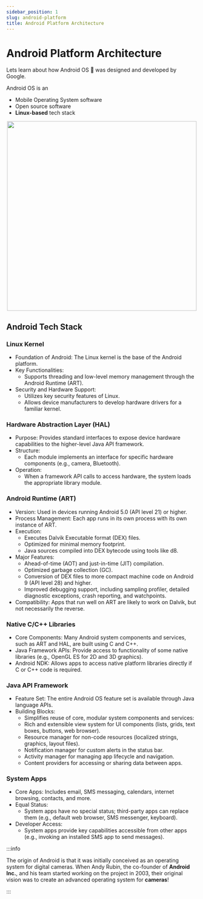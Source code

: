 ```yaml
---
sidebar_position: 1
slug: android-platform
title: Android Platform Architecture
---
```


# Android Platform Architecture

Lets learn about how Android OS 📱 was designed and developed by Google.

Android OS is an
- Mobile Operating System software
- Open source software
- **Linux-based** tech stack

<div align="center">
    <img src="/img/platform.png" width="500"></img>
</div>

## Android Tech Stack

### Linux Kernel
- Foundation of Android: The Linux kernel is the base of the Android platform.
- Key Functionalities: 
    - Supports threading and low-level memory management through the Android Runtime (ART).
- Security and Hardware Support:
    - Utilizes key security features of Linux.
    - Allows device manufacturers to develop hardware drivers for a familiar kernel.

### Hardware Abstraction Layer (HAL)
- Purpose: Provides standard interfaces to expose device hardware capabilities to the higher-level Java API framework.
- Structure:
    - Each module implements an interface for specific hardware components (e.g., camera, Bluetooth).
- Operation: 
    - When a framework API calls to access hardware, the system loads the appropriate library module.

### Android Runtime (ART)
- Version: Used in devices running Android 5.0 (API level 21) or higher.
- Process Management: Each app runs in its own process with its own instance of ART.
- Execution:
    - Executes Dalvik Executable format (DEX) files.
    - Optimized for minimal memory footprint.
    - Java sources compiled into DEX bytecode using tools like d8.
- Major Features:
    - Ahead-of-time (AOT) and just-in-time (JIT) compilation.
    - Optimized garbage collection (GC).
    - Conversion of DEX files to more compact machine code on Android 9 (API level 28) and higher.
    - Improved debugging support, including sampling profiler, detailed diagnostic exceptions, crash reporting, and watchpoints.
- Compatibility: Apps that run well on ART are likely to work on Dalvik, but not necessarily the reverse.

### Native C/C++ Libraries
- Core Components: Many Android system components and services, such as ART and HAL, are built using C and C++.
- Java Framework APIs: Provide access to functionality of some native libraries (e.g., OpenGL ES for 2D and 3D graphics).
- Android NDK: Allows apps to access native platform libraries directly if C or C++ code is required.

### Java API Framework
- Feature Set: The entire Android OS feature set is available through Java language APIs.
- Building Blocks: 
    - Simplifies reuse of core, modular system components and services:
    - Rich and extensible view system for UI components (lists, grids, text boxes, buttons, web browser).
    - Resource manager for non-code resources (localized strings, graphics, layout files).
    - Notification manager for custom alerts in the status bar.
    - Activity manager for managing app lifecycle and navigation.
    - Content providers for accessing or sharing data between apps.

### System Apps
- Core Apps: Includes email, SMS messaging, calendars, internet browsing, contacts, and more.
- Equal Status: 
    - System apps have no special status; third-party apps can replace them (e.g., default web browser, SMS messenger, keyboard).
- Developer Access:
    -  System apps provide key capabilities accessible from other apps (e.g., invoking an installed SMS app to send messages).

:::info

The origin of Android is that it was initially conceived as an operating system for digital cameras. When Andy Rubin, the co-founder of **Android Inc.**, and his team started working on the project in 2003, their original vision was to create an advanced operating system for **cameras**!

::: 